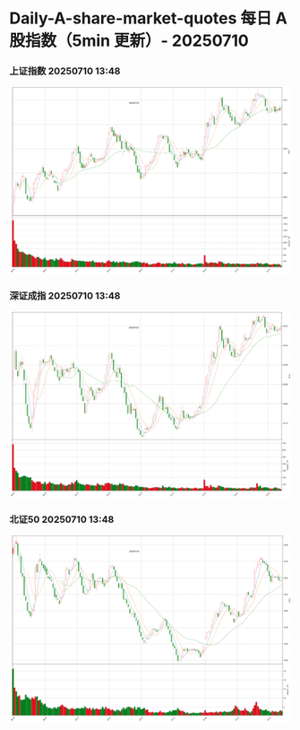 
# Daily-A-share-market-quotes 每日 A 股指数（5min 更新）- 20250710

### 上证指数 20250710 13:48
![](./fig/2025/7/20250710-sh000001.png)

### 深证成指 20250710 13:48
![](./fig/2025/7/20250710-sz399001.png)

### 北证50 20250710 13:48
![](./fig/2025/7/20250710-bj899050.png)
